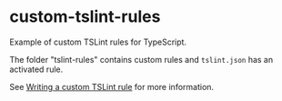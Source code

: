 # custom-tslint-rules
Example of custom TSLint rules for TypeScript.

The folder "tslint-rules" contains custom rules and `tslint.json` has an activated rule.

See [Writing a custom TSLint rule](https://www.kleemans.ch/writing-a-custom-tslint-rule) for more information.